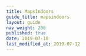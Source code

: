 ```yaml
---
title: MapsIndoors
guide_title: mapsindoors
layout: guide
nav_weight: 200
published: true
date: 2019-07-10
last_modified_at: 2019-07-12
---
```


